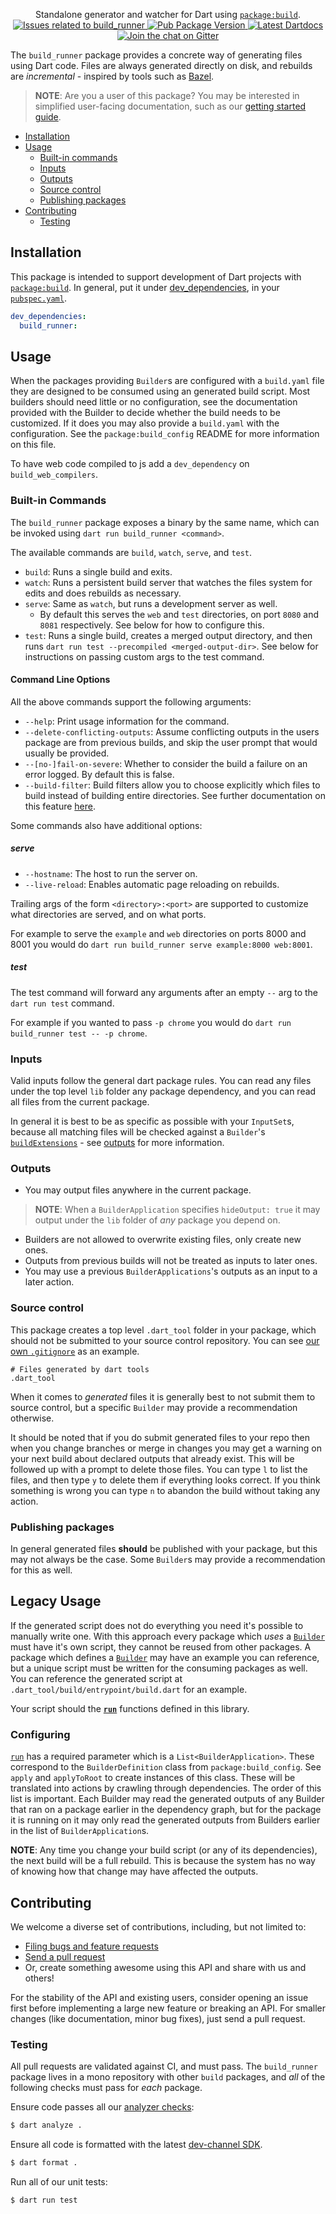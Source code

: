 <p align="center">
  Standalone generator and watcher for Dart using <a href="https://pub.dev/packages/build"><code>package:build</code></a>.
  <br>
  <a href="https://github.com/dart-lang/build/labels/package%3A%20build_runner">
    <img src="https://img.shields.io/github/issues-raw/dart-lang/build/package%3A%20build_runner.svg" alt="Issues related to build_runner" />
  </a>
  <a href="https://pub.dev/packages/build_runner">
    <img src="https://img.shields.io/pub/v/build_runner.svg" alt="Pub Package Version" />
  </a>
  <a href="https://pub.dev/documentation/build_runner/latest">
    <img src="https://img.shields.io/badge/dartdocs-latest-blue.svg" alt="Latest Dartdocs" />
  </a>
  <a href="https://gitter.im/dart-lang/build">
    <img src="https://badges.gitter.im/dart-lang/build.svg" alt="Join the chat on Gitter" />
  </a>
</p>

The `build_runner` package provides a concrete way of generating files using
Dart code. Files are always generated directly on disk, and
rebuilds are _incremental_ - inspired by tools such as [Bazel][].

> **NOTE**: Are you a user of this package? You may be interested in
> simplified user-facing documentation, such as our
> [getting started guide][getting-started-link].

[getting-started-link]: https://goo.gl/b9o2j6

* [Installation](#installation)
* [Usage](#usage)
  * [Built-in commands](#built-in-commands)
  * [Inputs](#inputs)
  * [Outputs](#outputs)
  * [Source control](#source-control)
  * [Publishing packages](#publishing-packages)
* [Contributing](#contributing)
  * [Testing](#testing)

## Installation

This package is intended to support development of Dart projects with
[`package:build`][]. In general, put it under [dev_dependencies][], in your
[`pubspec.yaml`][pubspec].

```yaml
dev_dependencies:
  build_runner:
```

## Usage

When the packages providing `Builder`s are configured with a `build.yaml` file
they are designed to be consumed using an generated build script. Most builders
should need little or no configuration, see the documentation provided with the
Builder to decide whether the build needs to be customized. If it does you may
also provide a `build.yaml` with the configuration. See the
`package:build_config` README for more information on this file.

To have web code compiled to js add a `dev_dependency` on `build_web_compilers`.

### Built-in Commands

The `build_runner` package exposes a binary by the same name, which can be
invoked using `dart run build_runner <command>`.

The available commands are `build`, `watch`, `serve`, and `test`.

- `build`: Runs a single build and exits.
- `watch`: Runs a persistent build server that watches the files system for
  edits and does rebuilds as necessary.
- `serve`: Same as `watch`, but runs a development server as well.
  - By default this serves the `web` and `test` directories, on port `8080` and
    `8081` respectively. See below for how to configure this.
- `test`: Runs a single build, creates a merged output directory, and then runs
  `dart run test --precompiled <merged-output-dir>`. See below for instructions
  on passing custom args to the test command.

#### Command Line Options

All the above commands support the following arguments:

- `--help`: Print usage information for the command.
- `--delete-conflicting-outputs`: Assume conflicting outputs in the users
  package are from previous builds, and skip the user prompt that would usually
  be provided.
- `--[no-]fail-on-severe`: Whether to consider the build a failure on an error
  logged. By default this is false.
- `--build-filter`: Build filters allow you to choose explicitly which files to
  build instead of building entire directories. See further documentation on
  this feature [here][partial_builds].

Some commands also have additional options:

##### serve

- `--hostname`: The host to run the server on.
- `--live-reload`: Enables automatic page reloading on rebuilds.

Trailing args of the form `<directory>:<port>` are supported to customize what
directories are served, and on what ports.

For example to serve the `example` and `web` directories on ports 8000 and 8001
you would do `dart run build_runner serve example:8000 web:8001`.

##### test

The test command will forward any arguments after an empty `--` arg to the
`dart run test` command.

For example if you wanted to pass `-p chrome` you would do
`dart run build_runner test -- -p chrome`.

### Inputs

Valid inputs follow the general dart package rules. You can read any files under
the top level `lib` folder any package dependency, and you can read all files
from the current package.

In general it is best to be as specific as possible with your `InputSet`s,
because all matching files will be checked against a `Builder`'s
[`buildExtensions`][build_extensions] - see [outputs](#outputs) for more
information.

### Outputs

* You may output files anywhere in the current package.

> **NOTE**: When a `BuilderApplication` specifies `hideOutput: true` it may
> output under the `lib` folder of _any_ package you depend on.

* Builders are not allowed to overwrite existing files, only create new ones.
* Outputs from previous builds will not be treated as inputs to later ones.
* You may use a previous `BuilderApplications`'s outputs as an input to a later
  action.

### Source control

This package creates a top level `.dart_tool` folder in your package, which
should not be submitted to your source control repository. You can see [our own
`.gitignore`](https://github.com/dart-lang/build/blob/master/.gitignore) as an
example.

```git
# Files generated by dart tools
.dart_tool
```

When it comes to _generated_ files it is generally best to not submit them to
source control, but a specific `Builder` may provide a recommendation otherwise.

It should be noted that if you do submit generated files to your repo then when
you change branches or merge in changes you may get a warning on your next build
about declared outputs that already exist. This will be followed up with a
prompt to delete those files. You can type `l` to list the files, and then type
`y` to delete them if everything looks correct. If you think something is wrong
you can type `n` to abandon the build without taking any action.

### Publishing packages

In general generated files **should** be published with your package, but this
may not always be the case. Some `Builder`s may provide a recommendation for
this as well.


## Legacy Usage

If the generated script does not do everything you need it's possible to
manually write one. With this approach every package which *uses* a
[`Builder`][builder] must have it's own script, they cannot be reused
from other packages. A package which defines a [`Builder`][builder] may have an
example you can reference, but a unique script must be written for the consuming
packages as well. You can reference the generated script at
`.dart_tool/build/entrypoint/build.dart` for an example.

Your script should the [**`run`**][run_fn] functions defined in this library.

### Configuring

[`run`][run_fn] has a required parameter which is a `List<BuilderApplication>`.
These correspond to the `BuilderDefinition` class from `package:build_config`.
See `apply` and `applyToRoot` to create instances of this class. These will be
translated into actions by crawling through dependencies. The order of this list
is important. Each Builder may read the generated outputs of any Builder that
ran on a package earlier in the dependency graph, but for the package it is
running on it may only read the generated outputs from Builders earlier in the
list of `BuilderApplication`s.

**NOTE**: Any time you change your build script (or any of its dependencies),
the next build will be a full rebuild. This is because the system has no way
of knowing how that change may have affected the outputs.

## Contributing

We welcome a diverse set of contributions, including, but not limited to:

* [Filing bugs and feature requests][file_an_issue]
* [Send a pull request][pull_request]
* Or, create something awesome using this API and share with us and others!

For the stability of the API and existing users, consider opening an issue
first before implementing a large new feature or breaking an API. For smaller
changes (like documentation, minor bug fixes), just send a pull request.

### Testing

All pull requests are validated against CI, and must pass. The
`build_runner` package lives in a mono repository with other `build` packages,
and _all_ of the following checks must pass for _each_ package.

Ensure code passes all our [analyzer checks][analysis_options]:

```sh
$ dart analyze .
```

Ensure all code is formatted with the latest [dev-channel SDK][dev_sdk].

```sh
$ dart format .
```

Run all of our unit tests:

```sh
$ dart run test
```

[Bazel]: https://bazel.build/
[`package:build`]: https://pub.dev/packages/build
[analysis_options]: https://github.com/dart-lang/build/blob/master/analysis_options.yaml

[builder]: https://pub.dev/documentation/build/latest/build/Builder-class.html
[run_fn]: https://pub.dev/documentation/build_runner/latest/build_runner/run.html
[builder_application]: https://pub.dev/documentation/build_runner/latest/build_runner/BuilderApplication-class.html
[build_extensions]: https://pub.dev/documentation/build/latest/build/Builder/buildExtensions.html
[partial_builds]: https://github.com/dart-lang/build/blob/master/docs/partial_builds.md

[dev_sdk]: https://dart.dev/get-dart
[dev_dependencies]: https://dart.dev/tools/pub/dependencies#dev-dependencies
[pubspec]: https://dart.dev/tools/pub/pubspec
[file_an_issue]: https://github.com/dart-lang/build/issues/new
[pull_request]: https://github.com/dart-lang/build/pulls
